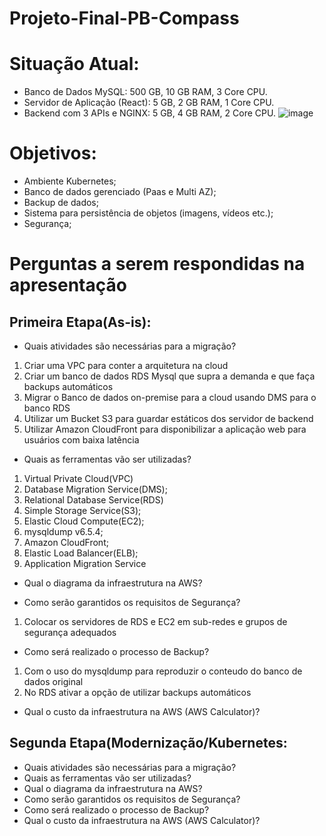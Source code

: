 # Projeto-Final-PB-Compass
# Situação Atual:
* Banco de Dados MySQL: 500 GB, 10 GB RAM, 3 Core CPU.
* Servidor de Aplicação (React): 5 GB, 2 GB RAM, 1 Core CPU.
* Backend com 3 APIs e NGINX: 5 GB, 4 GB RAM, 2 Core CPU.
![image](https://github.com/user-attachments/assets/b6dd2030-d478-467f-96e3-9d6c277638a3)

# Objetivos:
* Ambiente Kubernetes;
* Banco de dados gerenciado (Paas e Multi AZ);
* Backup de dados;
* Sistema para persistência de objetos (imagens, vídeos etc.);
* Segurança;

# Perguntas a serem respondidas na apresentação

## Primeira Etapa(As-is):
* Quais atividades são necessárias para a migração?
1. Criar uma VPC para conter a arquitetura na cloud
2. Criar um banco de dados RDS Mysql que supra a demanda e que faça backups automáticos
3. Migrar o Banco de dados on-premise para a cloud usando DMS para o banco RDS
4. Utilizar um Bucket S3 para guardar estáticos dos servidor de backend
5. Utilizar Amazon CloudFront para disponibilizar a aplicação web para usuários com baixa latência

* Quais as ferramentas vão ser utilizadas?
1. Virtual Private Cloud(VPC)
2. Database Migration Service(DMS);
3. Relational Database Service(RDS)
4. Simple Storage Service(S3);
5. Elastic Cloud Compute(EC2);
6. mysqldump v6.5.4;
7. Amazon CloudFront;
8. Elastic Load Balancer(ELB);
9. Application Migration Service

* Qual o diagrama da infraestrutura na AWS?

* Como serão garantidos os requisitos de Segurança?
1. Colocar os servidores de RDS e EC2 em sub-redes e grupos de segurança adequados

* Como será realizado o processo de Backup?
1. Com o uso do mysqldump para reproduzir o conteudo do banco de dados original
2. No RDS ativar a opção de utilizar backups automáticos

* Qual o custo da infraestrutura na AWS (AWS Calculator)?

## Segunda Etapa(Modernização/Kubernetes:
* Quais atividades são necessárias para a migração?
* Quais as ferramentas vão ser utilizadas?
* Qual o diagrama da infraestrutura na AWS?
* Como serão garantidos os requisitos de Segurança?
* Como será realizado o processo de Backup?
* Qual o custo da infraestrutura na AWS (AWS Calculator)?
